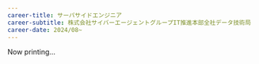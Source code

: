 ```yaml
---
career-title: サーバサイドエンジニア
career-subtitle: 株式会社サイバーエージェントグループIT推進本部全社データ技術局
career-date: 2024/08~
---
```


Now printing...
